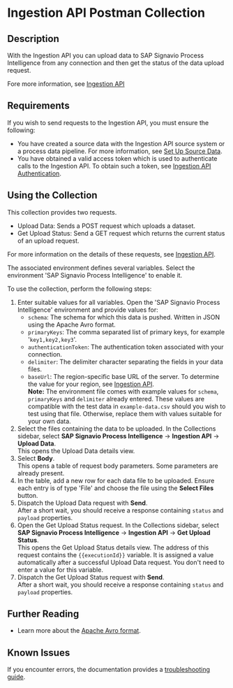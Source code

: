 # Ingestion API Postman Collection

## Description

With the Ingestion API you can upload data to SAP Signavio Process Intelligence from any connection and then get the status of the data upload request.

Fore more information, see [Ingestion API](https://help.sap.com/docs/signavio-process-intelligence/api-guide/ingestion-api)


## Requirements

If you wish to send requests to the Ingestion API, you must ensure the following:

* You have created a source data with the Ingestion API source system or a process data pipeline. For more information, see [Set Up Source Data](https://help.sap.com/docs/signavio-process-intelligence/user-guide/source-data-setup).
* You have obtained a valid access token which is used to authenticate calls to the Ingestion API. To obtain such a token, see [Ingestion API Authentication](https://help.sap.com/docs/signavio-process-intelligence/api-guide/ingestion-api-authentication).


## Using the Collection

This collection provides two requests.

* Upload Data: Sends a POST request which uploads a dataset.
* Get Upload Status: Send a GET request which returns the current status of an upload request.

For more information on the details of these requests, see [Ingestion API](https://help.sap.com/docs/signavio-process-intelligence/api-guide/ingestion-api).

The associated environment defines several variables. Select the environment 'SAP Signavio Process Intelligence' to enable it.

To use the collection, perform the following steps:

1. Enter suitable values for all variables. Open the 'SAP Signavio Process Intelligence' environment and provide values for:
   * `schema`: The schema for which this data is pushed. Written in JSON using the Apache Avro format.
   * `primaryKeys`: The comma separated list of primary keys, for example '`key1,key2,key3`'.
   * `authenticationToken`: The authentication token associated with your connection.
   * `delimiter`: The delimiter character separating the fields in your data files.
   * `baseUrl`: The region-specific base URL of the server. To determine the value for your region, see [Ingestion API](https://help.sap.com/docs/signavio-process-intelligence/api-guide/ingestion-api#ingestion-api-base-url). 
   <br>**Note:** The environment file comes with example values for `schema`, `primaryKeys` and `delimiter` already entered. These values are compatible with the test data in `example-data.csv` should you wish to test using that file. Otherwise, replace them with values suitable for your own data.
2. Select the files containing the data to be uploaded. In the Collections sidebar, select **SAP Signavio Process Intelligence** &rarr; **Ingestion API** &rarr; **Upload Data**.<br>This opens the Upload Data details view.
3. Select **Body**.<br>This opens a table of request body parameters. Some parameters are already present.
4. In the table, add a new row for each data file to be uploaded. Ensure each entry is of type 'File' and choose the file using the **Select Files** button.
5. Dispatch the Upload Data request with **Send**.<br>After a short wait, you should receive a response containing `status` and `payload` properties.
6. Open the Get Upload Status request. In the Collections sidebar, select **SAP Signavio Process Intelligence** &rarr; **Ingestion API** &rarr; **Get Upload Status**.<br>This opens the Get Upload Status details view. The address of this request contains the `{{executionId}}` variable. It is assigned a value automatically after a successful Upload Data request. You don't need to enter a value for this variable.
7. Dispatch the Get Upload Status request with **Send**.<br>After a short wait, you should receive a response containing `status` and `payload` properties.

## Further Reading

* Learn more about the [Apache Avro format](https://avro.apache.org/docs/1.11.1/specification/).

## Known Issues

If you encounter errors, the documentation provides a [troubleshooting guide](https://help.sap.com/docs/signavio-process-intelligence/api-guide/ingestion-api-troubleshooting).
